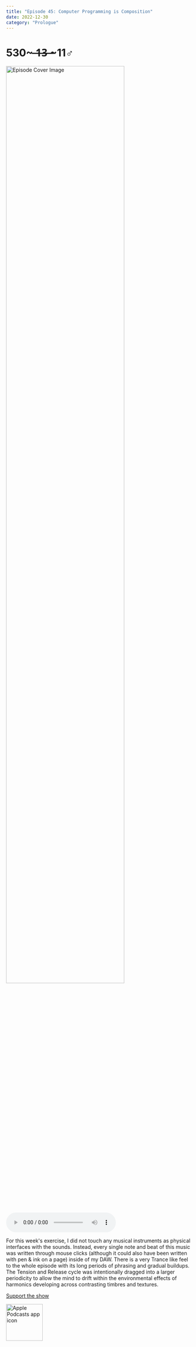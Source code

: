 ```yaml
---
title: "Episode 45: Computer Programming is Composition"
date: 2022-12-30
category: "Prologue"
---
```

# 530~ ̶1̶3̶ ̶~11♂
<img src="https://artwork.captivate.fm/7c1e7730-6547-4ff0-99cd-a6144c155b2a/60854458c4d1acdf4e1c2f79c4137142d85d78e379bdafbd69bd34c85f5819ad.jpg" alt="Episode Cover Image" width=80%/>
<audio controls>
  <source src="https://podcasts.captivate.fm/media/041aecba-6fe2-48b2-abc0-020007def07c/11952209-episode-45-computer-programming-is-composition.mp3" type="audio/mpeg">
  Your browser does not support the audio element.
</audio>

<p>For this week&apos;s exercise, I did not touch any musical instruments as physical interfaces with the sounds. Instead, every single note and beat of this music was written through mouse clicks (although it could also have been written with pen &amp; ink on a page) inside of my DAW. There is a very Trance like feel to the whole episode with its long periods of phrasing and gradual buildups. The Tension and Release cycle was intentionally dragged into a larger periodicity to allow the mind to drift within the environmental effects of harmonics developing across contrasting timbres and textures. </p><a rel="payment" href="https://www.paypal.com/donate/?hosted_button_id=WX3GRUK5BHJLS">Support the show</a>

<a href="https://podcasts.apple.com/us/podcast/living-room-music/id1608791560?tscg=30200&itsct=podcast_box_appicon&ls=1&mttnsubad=1608791560" style="display: inline-block;"><img src="https://toolbox.marketingtools.apple.com/api/v2/badges/app-icon-podcasts/standard/en-us" alt="Apple Podcasts app icon" style="width: 100px; height: 100px; vertical-align: middle; object-fit: contain;" /></a>
    